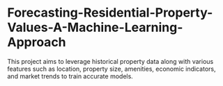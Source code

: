 # Forecasting-Residential-Property-Values-A-Machine-Learning-Approach
This project aims to leverage historical property data along with various features such as location, property size, amenities, economic indicators, and market trends to train accurate models.
